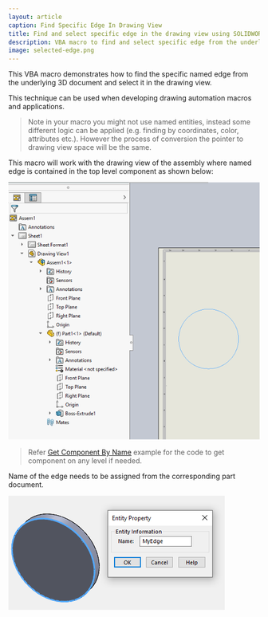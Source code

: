 ```yaml
---
layout: article
caption: Find Specific Edge In Drawing View
title: Find and select specific edge in the drawing view using SOLIDWORKS API
description: VBA macro to find and select specific edge from the underlying model in the drawing view using SOLIDWORKS API
image: selected-edge.png
---
```

This VBA macro demonstrates how to find the specific named edge from the underlying 3D document and select it in the drawing view.

This technique can be used when developing drawing automation macros and applications.

> Note in your macro you might not use named entities, instead some different logic can be applied (e.g. finding by coordinates, color, attributes etc.). However the process of conversion the pointer to drawing view space will be the same.

This macro will work with the drawing view of the assembly where named edge is contained in the top level component as shown below:

![Edge selected in the drawing view](selected-edge.png)

> Refer [Get Component By Name](/solidworks-api/document/assembly/components/get-by-name/) example for the code to get component on any level if needed.

Name of the edge needs to be assigned from the corresponding part document.

![Name of the edge assigned in the part](edge-name.png)